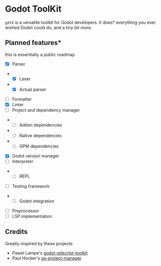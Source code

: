 # Godot ToolKit

`gdtk` is a versatile toolkit for Godot developers. It does* everything you ever wished Godot could do, and a tiny bit more.

## Planned features*

this is essentially a public roadmap

- [x] Parser
- - [x] Lexer
- - [x] Actual parser
- [ ] Formatter
- [x] Linter
- [ ] Project and dependency manager
- - [ ] Addon dependencies
- - [ ] Native dependencies
- - [ ] GPM dependencies
- [x] Godot version manager
- [ ] Interpreter
- - [ ] REPL
- [ ] Testing framework
- - [ ] Godot integration
- [ ] Preprocessor
- [ ] LSP implementation

## Credits


Greatly inspired by these projects:
- Pawel Lampe's [godot-gdscript-toolkit](https;//github.com/Scony/godot-gdscript-toolkit)
- Paul Hocker's [gs-project-manager](https://gitlab.com/godot-stuff/gs-project-manager/)
